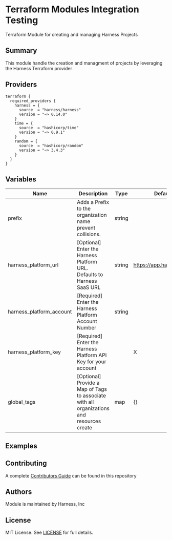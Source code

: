 # Terraform Modules Integration Testing
Terraform Module for creating and managing Harness Projects

## Summary
This module handle the creation and managment of projects by leveraging the Harness Terraform provider

## Providers

```
terraform {
  required_providers {
    harness = {
      source  = "harness/harness"
      version = "~> 0.14.0"
    }
    time = {
      source  = "hashicorp/time"
      version = "~> 0.9.1"
    }
    random = {
      source  = "hashicorp/random"
      version = "~> 3.4.3"
    }
  }
}

```

## Variables

| Name | Description | Type | Default Value | Mandatory |
| --- | --- | --- | --- | --- |
| prefix | Adds a Prefix to the organization name prevent collisions. | string | | X |
| harness_platform_url | [Optional] Enter the Harness Platform URL.  Defaults to Harness SaaS URL | string | https://app.harness.io/gateway | |
| harness_platform_account | [Required] Enter the Harness Platform Account Number | string | | X |
| harness_platform_key | [Required] Enter the Harness Platform API Key for your account | | X |
| global_tags | [Optional] Provide a Map of Tags to associate with all organizations and resources create | map | {} | |


## Examples

## Contributing
A complete [Contributors Guide](../CONTRIBUTING.md) can be found in this repository

## Authors
Module is maintained by Harness, Inc

## License

MIT License. See [LICENSE](../LICENSE) for full details.

